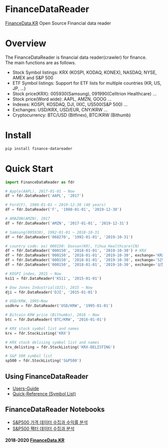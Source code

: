 
# FinanceDataReader
[FinanceData.KR](FinanceData.KR) Open Source Financial data reader

# Overview
The FinanceDataReader is financial data reader(crawler) for finance. <br>
The main functions are as follows.

* Stock Symbol listings: KRX (KOSPI, KODAQ, KONEX), NASDAQ, NYSE, AMEX and S&P 500
* ETF Symbol listings: Support for ETF lists for multiple countries (KR, US, JP, ...)
* Stock price(KRX): 005930(Samsung), 091990(Celltrion Healthcare) ...
* Stock price(Word wide): AAPL, AMZN, GOOG ...
* Indexes: KOSPI, KOSDAQ, DJI, IXIC, US500(S&P 500) ...
* Exchanges: USD/KRX, USD/EUR, CNY/KRW ...
* Cryptocurrency: BTC/USD (Bitfinex), BTC/KRW (Bithumb)

# Install

```bash
pip install finance-datareader
```

# Quick Start

```python
import FinanceDataReader as fdr

# Apple(AAPL), 2017-01-01 ~ Now
df = fdr.DataReader('AAPL', '2017')

# Ford(F), 1980-01-01 ~ 2019-12-30 (40 years)
df = fdr.DataReader('F', '1980-01-01', '2019-12-30')

# AMAZON(AMZN), 2017
df = fdr.DataReader('AMZN', '2017-01-01', '2019-12-31')

# Samsung(005930), 1992-01-01 ~ 2018-10-31
df = fdr.DataReader('068270', '1992-01-01', '2019-10-31')

# country code: ex) 000150: Doosan(KR), Yihua Healthcare(CN)
df = fdr.DataReader('000150', '2018-01-01', '2019-10-30') # KRX
df = fdr.DataReader('000150', '2018-01-01', '2019-10-30', exchange='KRX') # KRX
df = fdr.DataReader('000150', '2018-01-01', '2019-10-30', exchange='SZSE') # SZSE
df = fdr.DataReader('000150', '2018-01-01', '2019-10-30', exchange='심천') # SZSE

# KOSPI index, 2015 ~ Now
ks11 = fdr.DataReader('KS11', '2015-01-01')

# Dow Jones Industrial(DJI), 2015 ~ Now
dji = fdr.DataReader('DJI', '2015-01-01')

# USD/KRW, 1995~Now
usdkrw = fdr.DataReader('USD/KRW', '1995-01-01')

# Bitcoin KRW price (Bithumbs), 2016 ~ Now
btc = fdr.DataReader('BTC/KRW', '2016-01-01')

# KRX stock symbol list and names
krx = fdr.StockListing('KRX')

# KRX stock delising symbol list and names
krx_delisting = fdr.StockListing('KRX-DELISTING')

# S&P 500 symbol list
sp500 = fdr.StockListing('S&P500')
```

## Using FinanceDataReader
* [Users-Guide](https://github.com/FinanceData/FinanceDataReader/wiki/Users-Guide)
* [Quick-Reference (Symbol List)](https://github.com/FinanceData/FinanceDataReader/wiki/Quick-Reference)

## FinanceDataReader Notebooks
* [S&P500 가격 데이터 수집과 수익률 분석](https://nbviewer.jupyter.org/710b8f0a4bd9a8df91ae1be6c7e838b1) 
* [S&P500 팩터 데이터 수집과 분석](https://nbviewer.jupyter.org/35a1b0d5248bc9b09513e53be437ac42) 


#### 2018-2020 [FinanceData.KR](http://financedata.kr)
